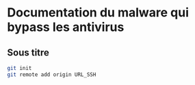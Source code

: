 # Documentation du malware qui bypass les antivirus

## Sous titre

```bash
git init
git remote add origin URL_SSH
```